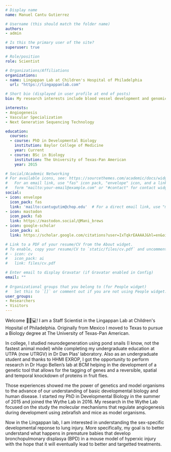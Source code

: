```yaml
---
# Display name
name: Manuel Cantu Gutierrez

# Username (this should match the folder name)
authors:
- admin

# Is this the primary user of the site?
superuser: true

# Role/position
role: Scientist

# Organizations/Affiliations
organizations:
- name: Lingappan Lab at Children's Hospital of Philadelphia
  url: "https://lingappanlab.com"

# Short bio (displayed in user profile at end of posts)
bio: My research interests include blood vessel development and genomics.

interests:
- Angiogenesis
- Vascular Specialization
- Next Generation Sequencing Technology

education:
  courses:
  - course: PhD in Developmental Biology
    institution: Baylor College of Medicine
    year: Current
  - course: BSc in Biology
    institution: The University of Texas-Pan American
    year: 2015

# Social/Academic Networking
# For available icons, see: https://sourcethemes.com/academic/docs/widgets/#icons
#   For an email link, use "fas" icon pack, "envelope" icon, and a link in the
#   form "mailto:your-email@example.com" or "#contact" for contact widget.
social:
- icon: envelope
  icon_pack: fas
  link: 'mailto:cantugutim@chop.edu'  # For a direct email link, use "mailto:mguiterr@bcm.edu".
- icon: mastodon
  icon_pack: fab
  link: https://mastodon.social/@Mani_brews
- icon: google-scholar
  icon_pack: ai
  link: https://scholar.google.com/citations?user=IxTqkrEAAAAJ&hl=en&oi=ao

# Link to a PDF of your resume/CV from the About widget.
# To enable, copy your resume/CV to `static/files/cv.pdf` and uncomment the lines below.  
# - icon: cv
#   icon_pack: ai
#   link: files/cv.pdf

# Enter email to display Gravatar (if Gravatar enabled in Config)
email: ""
  
# Organizational groups that you belong to (for People widget)
#   Set this to `[]` or comment out if you are not using People widget.  
user_groups:
- Researchers
- Visitors
---
```



Welcome 👨🏻💻!
I am a Staff Scientist in the Lingappan Lab at Children's Hopsital of Philadelphia. Originally from Mexico I moved to Texas to pursue a Biology degree at The University of Texas-Pan American.

In college, I studied neurodegeneration using pond snails (I know, not the fastest animal model) while completing my undergraduate education at UTPA (now UTRGV) in Dr Dan Plas’ laboratory. Also as an undergraduate student and thanks to HHMI EXROP, I got the opportunity to perform research in Dr Hugo Bellen’s lab at BCM helping in the development of a genetic tool that allows for the tagging of genes and a reversible, spatial and temporal knockdown of proteins in fruit flies.

Those experiences showed me the power of genetics and model organisms to the advance of our understanding of basic developmental biology and human disease. I started my PhD in Developmental Biology in the summer of 2015 and joined the Wythe Lab in 2016. My research in the Wythe Lab focused on the study the molecular mechanisms that regulate angiogenesis during development using zebrafish and mice as model organisms. 

Now in the Lingappan lab, I am interested in understanding the sex-specific developmental reponse to lung injury. More specifically, my goal is to better understand what happens in premature babies that develop bronchopulmonary displasya (BPD) in a mouse model of hyperxic injury with the hope that it will eventually lead to better and targetted treatments. 
